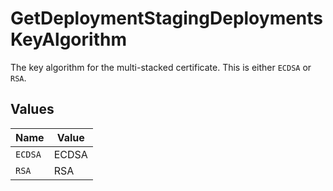 # GetDeploymentStagingDeploymentsKeyAlgorithm

The key algorithm for the multi-stacked certificate. This is either `ECDSA` or `RSA`.


## Values

| Name    | Value   |
| ------- | ------- |
| `ECDSA` | ECDSA   |
| `RSA`   | RSA     |